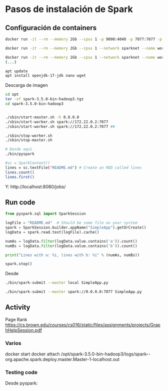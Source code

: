 # Pasos de instalación de Spark 

## Configuración de containers

```bash
docker run -it --rm --memory 2Gb --cpus 1 -p 9090:4040 -p 7077:7077 -p 8080:8080 --network sparknet --name master ubuntu

docker run -it --rm --memory 2Gb --cpus 1 --network sparknet --name worker1 ubuntu 

docker run -it --rm --memory 2Gb --cpus 1 --network sparknet --name worker2 ubuntu 
(...)

apt update
apt install openjdk-17-jdk nano wget
```

Descarga de imagen
```bash
cd opt
tar -xf spark-3.5.0-bin-hadoop3.tgz
cd spark-3.5.0-bin-hadoop3


./sbin/start-master.sh -h 0.0.0.0
./sbin/start-worker.sh spark://172.22.0.2:7077
./sbin/start-worker.sh spark://172.22.0.2:7077 ##

./sbin/stop-worker.sh 
./sbin/stop-master.sh

# Desde aquí
./bin/pyspark

#sc = SparkContext()
lines = sc.textFile("README.md") # Create an RDD called lines
lines.count() 
lines.first() 
```

Y: http://localhost:8080/jobs/


## Run code 

```python
from pyspark.sql import SparkSession

logFile = "README.md"  # Should be some file on your system
spark = SparkSession.builder.appName("SimpleApp").getOrCreate()
logData = spark.read.text(logFile).cache()

numAs = logData.filter(logData.value.contains('a')).count()
numBs = logData.filter(logData.value.contains('b')).count()

print("Lines with a: %i, lines with b: %i" % (numAs, numBs))

spark.stop()
```

Desde
```bash
./bin/spark-submit --master local SimpleApp.py

./bin/spark-submit --master spark://0.0.0.0:7077 SimpleApp.py

```



## Activity 
Page Rank
https://cs.brown.edu/courses/cs016/static/files/assignments/projects/GraphHelpSession.pdf


### Varios
docker start 
docker attach
/opt/spark-3.5.0-bin-hadoop3/logs/spark--org.apache.spark.deploy.master.Master-1-localhost.out


### Testing code

Desde pyspark:
